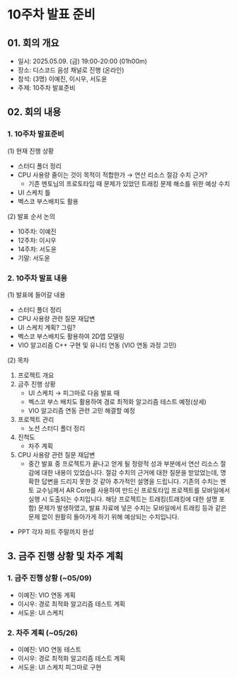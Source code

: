 # 10주차 발표 준비

## 01. 회의 개요

- 일시: 2025.05.09. (금) 19:00-20:00 (01h00m)
- 장소: 디스코드 음성 채널로 진행 (온라인)
- 참석: (3명) 이예진, 이시우, 서도윤
- 주제: 10주차 발표준비

## 02. 회의 내용

### 1. 10주차 발표준비

(1) 현재 진행 상황

- 스터디 폴더 정리
- CPU 사용량 줄이는 것이 목적이 적합한가 → 연산 리소스 절감 수치 근거?
    - 기존 멘토님의 프로토타입 때 문제가 있었던 트래킹 문제 해소를 위한 예상 수치
- UI 스케치 틀
- 벡스코 부스배치도 활용

(2) 발표 순서 논의

- 10주차: 이예진
- 12주차: 이시우
- 14주차: 서도윤
- 기말: 서도윤

### 2. 10주차 발표 내용

(1) 발표에 들어갈 내용

- 스터디 폴더 정리
- CPU 사용량 관련 질문 재답변
- UI 스케치 계획? 그림?
- 벡스코 부스배치도 활용하여 2D맵 모델링
- VIO 알고리즘 C++ 구현 및 유니티 연동 (VIO 연동 과정 고민)

(2) 목차

1. 프로젝트 개요
2. 금주 진행 상황
    - UI 스케치 → 피그마로 다음 발표 때
    - 벡스코 부스 배치도 활용하여 경로 최적화 알고리즘 테스트 예정(상세)
    - VIO 알고리즘 연동 관련 고민 해결할 예정
3. 프로젝트 관리
    - 노션 스터디 폴더 정리
4. 진척도
    - 차주 계획
5. CPU 사용량 관련 질문 재답변 
    - 중간 발표 중 프로젝트가 끝나고 얻게 될 정량적 성과 부분에서 연산 리소스 절감에 대한 내용이 있었습니다. 절감 수치의 근거에 대한 질문을 받았었는데, 명확한 답변을 드리지 못한 것 같아 추가적인 설명을 드립니다. 기존의 수치는 멘토 교수님께서 AR Core를 사용하여 만드신 프로토타입 프로젝트를 모바일에서 실행 시 도출되는 수치입니다. 해당 프로젝트는 트래킹(트래킹에 대한 설명 포함) 문제가 발생하였고, 발표 자료에 넣은 수치는 모바일에서 트래킹 등과 같은 문제 없이 원활히 돌아가게 하기 위해 예상되는 수치입니다.
- PPT 각자 파트 주말까지 완성

## 3. 금주 진행 상황 및 차주 계획

### 1. 금주 진행 상황 (~05/09)

- 이예진: VIO 연동 계획
- 이시우: 경로 최적화 알고리즘 테스트 계획
- 서도윤: UI 스케치

### 2. 차주 계획 (~05/26)

- 이예진: VIO 연동 테스트
- 이시우: 경로 최적화 알고리즘 테스트 계획
- 서도윤: UI 스케치 피그마로 구현
